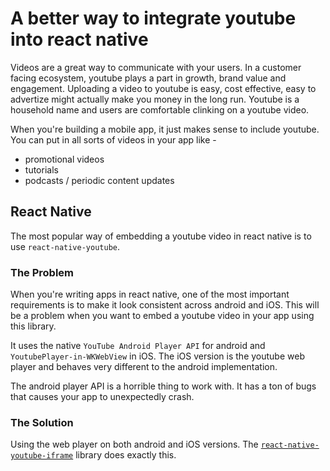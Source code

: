 # A better way to integrate youtube into react native

Videos are a great way to communicate with your users. In a customer facing ecosystem, youtube plays a part in growth, brand value and engagement. Uploading a video to youtube is easy, cost effective, easy to advertize might actually make you money in the long run. Youtube is a household name and users are comfortable clinking on a youtube video.

When you're building a mobile app, it just makes sense to include youtube. You can put in all sorts of videos in your app like -

- promotional videos
- tutorials
- podcasts / periodic content updates

## React Native

The most popular way of embedding a youtube video in react native is to use `react-native-youtube`.

### The Problem

When you're writing apps in react native, one of the most important requirements is to make it look consistent across android and iOS. This will be a problem when you want to embed a youtube video in your app using this library.

It uses the native `YouTube Android Player API` for android and `YoutubePlayer-in-WKWebView` in iOS. The iOS version is the youtube web player and behaves very different to the android implementation.

The android player API is a horrible thing to work with. It has a ton of bugs that causes your app to unexpectedly crash.

### The Solution

Using the web player on both android and iOS versions. The [`react-native-youtube-iframe`](https://github.com/LonelyCpp/react-native-youtube-iframe) library does exactly this.

